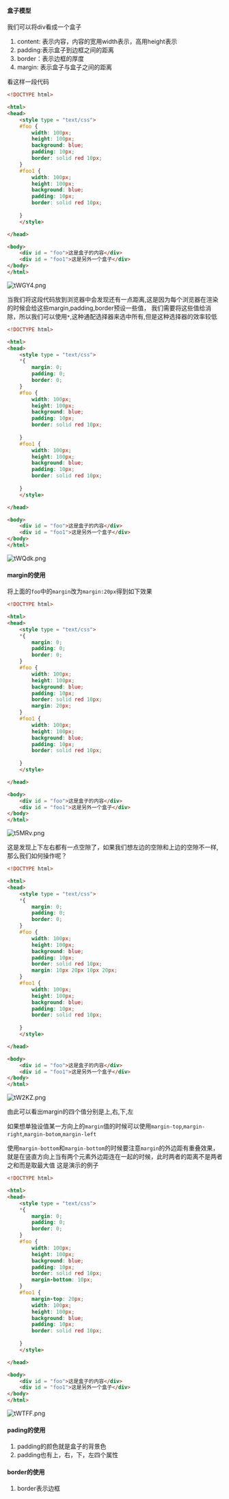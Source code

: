 #### 盒子模型

我们可以将div看成一个盒子
1. content: 表示内容，内容的宽用width表示，高用height表示
2. padding:表示盒子到边框之间的距离
3. border：表示边框的厚度
4. margin: 表示盒子与盒子之间的距离

看这样一段代码
```html
<!DOCTYPE html>

<html>
<head>
    <style type = "text/css">
    #foo {
        width: 100px;
        height: 100px;
        background: blue;
        padding: 10px;
        border: solid red 10px;
    }
    #foo1 {
        width: 100px;
        height: 100px;
        background: blue;
        padding: 10px;
        border: solid red 10px;
        
    }
    </style>

</head>

<body>
    <div id = "foo">这是盒子的内容</div>
    <div id = "foo1">这是另外一个盒子</div>
</body>
</html>
```

![tWGY4.png](https://s1.328888.xyz/2022/05/28/tWGY4.png)



当我们将这段代码放到浏览器中会发现还有一点距离,这是因为每个浏览器在渲染的时候会给这些margin,padding,border预设一些值，
我们需要将这些值给消除，所以我们可以使用`*`,这种通配选择器来选中所有,但是这种选择器的效率较低
```html
<!DOCTYPE html>

<html>
<head>
    <style type = "text/css">
    *{
        margin: 0;
        padding: 0;
        border: 0;
    }
    #foo {
        width: 100px;
        height: 100px;
        background: blue;
        padding: 10px;
        border: solid red 10px;
        
    }
    #foo1 {
        width: 100px;
        height: 100px;
        background: blue;
        padding: 10px;
        border: solid red 10px;
        
    }
    </style>

</head>

<body>
    <div id = "foo">这是盒子的内容</div>
    <div id = "foo1">这是另外一个盒子</div>
</body>
</html>
```
![tWQdk.png](https://s1.328888.xyz/2022/05/28/tWQdk.png)

#### margin的使用
将上面的`foo`中的`margin`改为`margin:20px`得到如下效果
```html
<!DOCTYPE html>

<html>
<head>
    <style type = "text/css">
    *{
        margin: 0;
        padding: 0;
        border: 0;
    }
    #foo {
        width: 100px;
        height: 100px;
        background: blue;
        padding: 10px;
        border: solid red 10px;
        margin: 20px;
    }
    #foo1 {
        width: 100px;
        height: 100px;
        background: blue;
        padding: 10px;
        border: solid red 10px;
        
    }
    </style>

</head>

<body>
    <div id = "foo">这是盒子的内容</div>
    <div id = "foo1">这是另外一个盒子</div>
</body>
</html>
```
![t5MRv.png](https://s1.328888.xyz/2022/05/28/t5MRv.png)

这是发现上下左右都有一点空隙了，如果我们想左边的空隙和上边的空隙不一样,那么我们如何操作呢？
```html
<!DOCTYPE html>

<html>
<head>
    <style type = "text/css">
    *{
        margin: 0;
        padding: 0;
        border: 0;
    }
    #foo {
        width: 100px;
        height: 100px;
        background: blue;
        padding: 10px;
        border: solid red 10px;
        margin: 10px 20px 10px 20px;
    }
    #foo1 {
        width: 100px;
        height: 100px;
        background: blue;
        padding: 10px;
        border: solid red 10px;
        
    }
    </style>

</head>

<body>
    <div id = "foo">这是盒子的内容</div>
    <div id = "foo1">这是另外一个盒子</div>
</body>
</html>
```
![tW2KZ.png](https://s1.328888.xyz/2022/05/28/tW2KZ.png)

由此可以看出margin的四个值分别是上,右,下,左

如果想单独设值某一方向上的`margin`值的时候可以使用`margin-top`,`margin-right`,`margin-botom`,`margin-left`

使用`margin-bottom`和`margin-bottom`的时候要注意`margin`的外边距有重叠效果，就是在竖直方向上当有两个元素外边距连在一起的时候，此时两者的距离不是两者之和而是取最大值
这是演示的例子
```html
<!DOCTYPE html>

<html>
<head>
    <style type = "text/css">
    *{
        margin: 0;
        padding: 0;
        border: 0;
    }
    #foo {
        width: 100px;
        height: 100px;
        background: blue;
        padding: 10px;
        border: solid red 10px;
        margin-bottom: 10px;
    }
    #foo1 {
        margin-top: 20px;
        width: 100px;
        height: 100px;
        background: blue;
        padding: 10px;
        border: solid red 10px;
        
    }
    </style>

</head>

<body>
    <div id = "foo">这是盒子的内容</div>
    <div id = "foo1">这是另外一个盒子</div>
</body>
</html>
```
![tWTFF.png](https://s1.328888.xyz/2022/05/28/tWTFF.png)

#### pading的使用
1. padding的颜色就是盒子的背景色
2. padding也有上，右，下，左四个属性

#### border的使用
1. border表示边框
